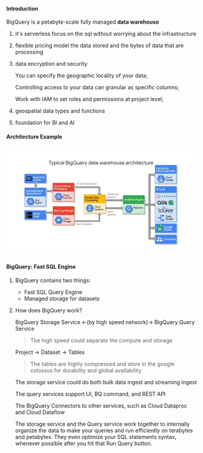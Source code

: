 #### Introduction
BigQuery is a petabyte-scale fully managed **data warehouse**
1. it's serverless
focus on the sql without worrying about the infrastructure
2. flexible pricing model 
the data stored and the bytes of data that are processing
3. data encryption and security

    You can specify the geographic locality of your data;

    Controlling access to your data can granular as specific columns;

    Work with IAM to set roles and permissions at project level;

4. geospatial data types and functions
5. foundation for BI and AI

#### Architecture Example
![Exampe](https://github.com/shi1412/gcp-pipeline/blob/main/BigQuery/arch.JPG)

#### BigQuery: Fast SQL Engine
1. BigQuery contains two things: 
   * Fast SQL Query Engine 
   * Managed storage for datasets
2. How does BigQuery work?

   BigQuery Storage Service <-(by high speed network)-> BigQuery Query Service

   > The high speed could separate the compute and storage

   Project -> Dataset -> Tables
   >The tables are highly compressed and store in the google colossus for durability and global availability

   The storage service could do both bulk data ingest and streaming ingest

   The query services support UI, BQ command, and REST API

   The BigQuery Connectors to other services, such as Cloud Dataproc and Cloud Dataflow

   The storage service and the Query service work together to internally organize the data to make your queries and run efficiently on terabytes and petabytes. They even optimize your SQL statements syntax, whenever possible after you hit that Run Query button.
